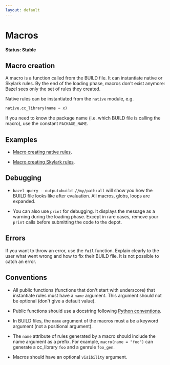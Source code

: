 ```yaml
---
layout: default
---
```


Macros
======

**Status: Stable**

Macro creation
--------------

A macro is a function called from the BUILD file. It can instantiate native
or Skylark rules. By the end of the loading phase, macros don't exist
anymore: Bazel sees only the set of rules they created.

Native rules can be instantiated from the `native` module, e.g.

```python
native.cc_library(name = x)
```

If you need to know the package name (i.e. which BUILD file is calling the
macro), use the constant `PACKAGE_NAME`.

Examples
--------

* [Macro creating native rules](cookbook.html#macro_native).

* [Macro creating Skylark rules](cookbook.html#macro_skylark).

Debugging
---------

* `bazel query --output=build //my/path:all` will show you how the BUILD
file looks like after evaluation. All macros, globs, loops are expanded.

* You can also use `print` for debugging. It displays the message as a
warning during the loading phase. Except in rare cases, remove your `print`
calls before submitting the code to the depot.

Errors
------

If you want to throw an error, use the `fail` function. Explain clearly to
the user what went wrong and how to fix their BUILD file. It is not possible
to catch an error.

Conventions
-----------

* All public functions (functions that don't start with underscore) that
instantiate rules must have a `name` argument. This argument should not be
optional (don't give a default value).

* Public functions should use a docstring following [Python
  conventions](https://google-styleguide.googlecode.com/svn/trunk/pyguide.html?showone=Comments#Comments).

* In BUILD files, the `name` argument of the macros must a be a keyword
  argument (not a positional argument).

* The `name` attribute of rules generated by a macro should include the name
  argument as a prefix. For example, `macro(name = "foo")` can generate a
  cc_library `foo` and a genrule `foo_gen`.

* Macros should have an optional `visibility` argument.
